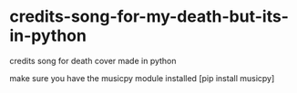 # credits-song-for-my-death-but-its-in-python
credits song for death cover made in python

make sure you have the musicpy module installed
[pip install musicpy]
